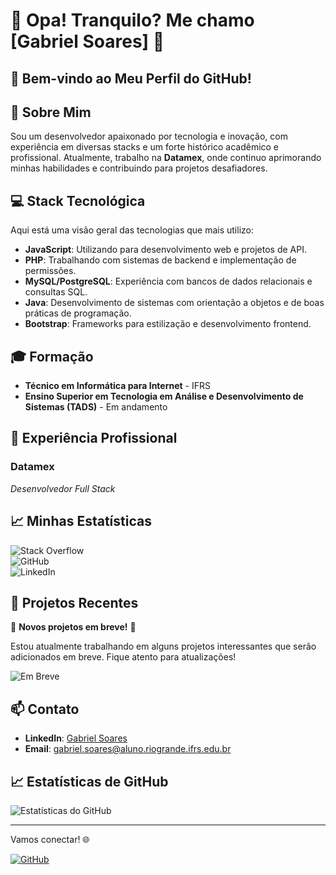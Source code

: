 # 🌟 Opa! Tranquilo? Me chamo [Gabriel Soares] 🌟

## 👋 Bem-vindo ao Meu Perfil do GitHub!


## 🚀 Sobre Mim

Sou um desenvolvedor apaixonado por tecnologia e inovação, com experiência em diversas stacks e um forte histórico acadêmico e profissional. Atualmente, trabalho na **Datamex**, onde continuo aprimorando minhas habilidades e contribuindo para projetos desafiadores.

## 💻 Stack Tecnológica

Aqui está uma visão geral das tecnologias que mais utilizo:

- **JavaScript**: Utilizando para desenvolvimento web e projetos de API.
- **PHP**: Trabalhando com sistemas de backend e implementação de permissões.
- **MySQL/PostgreSQL**: Experiência com bancos de dados relacionais e consultas SQL.
- **Java**: Desenvolvimento de sistemas com orientação a objetos e de boas práticas de programação.
- **Bootstrap**: Frameworks para estilização e desenvolvimento frontend.

## 🎓 Formação

- **Técnico em Informática para Internet** - IFRS
- **Ensino Superior em Tecnologia em Análise e Desenvolvimento de Sistemas (TADS)** - Em andamento

## 🏢 Experiência Profissional

### **Datamex**
*Desenvolvedor Full Stack*  

## 📈 Minhas Estatísticas

![Stack Overflow](https://img.shields.io/badge/Stack_Overflow-100%25-blue)  
![GitHub](https://img.shields.io/badge/GitHub-70%25-lightgrey)  
![LinkedIn](https://img.shields.io/badge/LinkedIn-80%25-blueviolet)  

## 🌟 Projetos Recentes

🚧 **Novos projetos em breve!** 🚧

Estou atualmente trabalhando em alguns projetos interessantes que serão adicionados em breve. Fique atento para atualizações!

![Em Breve](https://img.shields.io/badge/Status-Em_Breve-yellow)

## 📫 Contato

- **LinkedIn**: [Gabriel Soares]([https://www.linkedin.com/in/gabriel-soares-5a551a207/](https://www.linkedin.com/in/gabriel-soares-5a551a207/))
- **Email**: [gabriel.soares@aluno.riogrande.ifrs.edu.br](mailto:gabriel.soares@aluno.riogrande.ifrs.edu.br)

## 📈 Estatísticas de GitHub

![Estatísticas do GitHub](https://github-readme-stats.vercel.app/api?username=gabriel-fstk&show_icons=true&theme=radical)

---

Vamos conectar! 🌐

[![GitHub](https://img.shields.io/badge/GitHub-@gabriel-fstk-black)](https://github.com/gabriel-fstk)
